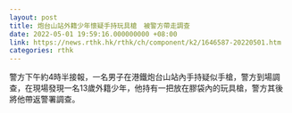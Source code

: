 ```yaml
---
layout: post
title: 炮台山站外籍少年懷疑手持玩具槍　被警方帶走調查
date: 2022-05-01 19:59:16.000000000 +08:00
link: https://news.rthk.hk/rthk/ch/component/k2/1646587-20220501.htm
categories: rthk
---
```


警方下午約4時半接報，一名男子在港鐵炮台山站內手持疑似手槍，警方到場調查，在現場發現一名13歲外籍少年，他持有一把放在膠袋內的玩具槍，警方其後將他帶返警署調查。
